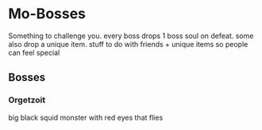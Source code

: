 # Mo-Bosses

Something to challenge you. every boss drops 1 boss soul on defeat. some also drop a unique item. stuff to do with friends + unique items so people can feel special

## Bosses

### Orgetzoit

big black squid monster with red eyes that flies
